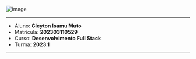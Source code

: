 ![image](https://github.com/cleytonmuto/CadastroPOO/assets/12730298/6d8342c0-32a9-4eb1-b3f0-21b2cedeef45)

---

- Aluno: **Cleyton Isamu Muto**
- Matrícula: **202303110529**
- Curso: **Desenvolvimento Full Stack**
- Turma: **2023.1**

---
